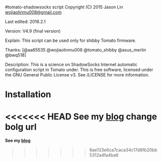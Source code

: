 #tomato-shadowsocks script
Copyright (C) 2015 Jason Lin <wojiaolinmu008@gmail.com>
 
Last edited: 2016.2.1

Version: V4.9 (final version)

Explain: This script can be used only for shibby Tomato firmware.

Thanks: [@aa65535 @wojiaolinmu008 @tomato_shibby @asus_merlin @bwq518]

Description: This is a science on ShadowSocks Internet automatic configuration script in Tomato under.
This is free software, licensed under the GNU General Public License v3.
See /LICENSE for more information.

# Installation
<<<<<<< HEAD
**See my [blog](http://www.router008.com/2016/02/03/Tomato-ShadowSocks/)**
change bolg url
=======
**See my [blog](http://www.router008.com/tomato-shibby-shadowssocks.html)**
>>>>>>> 6ae133e6ca7caca34c17d8fb20bb5312a4fa4ba6
